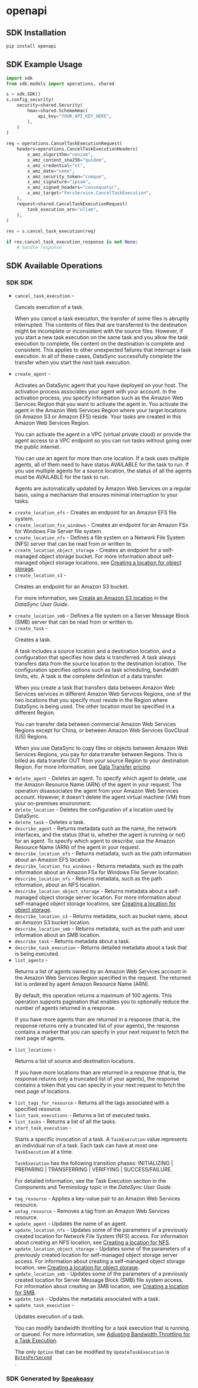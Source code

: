 # openapi

<!-- Start SDK Installation -->
## SDK Installation

```bash
pip install openapi
```
<!-- End SDK Installation -->

## SDK Example Usage
<!-- Start SDK Example Usage -->
```python
import sdk
from sdk.models import operations, shared

s = sdk.SDK()
s.config_security(
    security=shared.Security(
        hmac=shared.SchemeHmac(
            api_key="YOUR_API_KEY_HERE",
        ),
    )
)
    
req = operations.CancelTaskExecutionRequest(
    headers=operations.CancelTaskExecutionHeaders(
        x_amz_algorithm="veniam",
        x_amz_content_sha256="quidem",
        x_amz_credential="et",
        x_amz_date="nemo",
        x_amz_security_token="cumque",
        x_amz_signature="ipsam",
        x_amz_signed_headers="consequatur",
        x_amz_target="FmrsService.CancelTaskExecution",
    ),
    request=shared.CancelTaskExecutionRequest(
        task_execution_arn="ullam",
    ),
)
    
res = s.cancel_task_execution(req)

if res.cancel_task_execution_response is not None:
    # handle response
```
<!-- End SDK Example Usage -->

<!-- Start SDK Available Operations -->
## SDK Available Operations

### SDK SDK

* `cancel_task_execution` - <p>Cancels execution of a task. </p> <p>When you cancel a task execution, the transfer of some files is abruptly interrupted. The contents of files that are transferred to the destination might be incomplete or inconsistent with the source files. However, if you start a new task execution on the same task and you allow the task execution to complete, file content on the destination is complete and consistent. This applies to other unexpected failures that interrupt a task execution. In all of these cases, DataSync successfully complete the transfer when you start the next task execution.</p>
* `create_agent` - <p>Activates an DataSync agent that you have deployed on your host. The activation process associates your agent with your account. In the activation process, you specify information such as the Amazon Web Services Region that you want to activate the agent in. You activate the agent in the Amazon Web Services Region where your target locations (in Amazon S3 or Amazon EFS) reside. Your tasks are created in this Amazon Web Services Region.</p> <p>You can activate the agent in a VPC (virtual private cloud) or provide the agent access to a VPC endpoint so you can run tasks without going over the public internet.</p> <p>You can use an agent for more than one location. If a task uses multiple agents, all of them need to have status AVAILABLE for the task to run. If you use multiple agents for a source location, the status of all the agents must be AVAILABLE for the task to run. </p> <p>Agents are automatically updated by Amazon Web Services on a regular basis, using a mechanism that ensures minimal interruption to your tasks.</p> <p/>
* `create_location_efs` - Creates an endpoint for an Amazon EFS file system.
* `create_location_fsx_windows` - Creates an endpoint for an Amazon FSx for Windows File Server file system.
* `create_location_nfs` - Defines a file system on a Network File System (NFS) server that can be read from or written to.
* `create_location_object_storage` - Creates an endpoint for a self-managed object storage bucket. For more information about self-managed object storage locations, see <a href="https://docs.aws.amazon.com/datasync/latest/userguide/create-object-location.html">Creating a location for object storage</a>.
* `create_location_s3` - <p>Creates an endpoint for an Amazon S3 bucket.</p> <p>For more information, see <a href="https://docs.aws.amazon.com/datasync/latest/userguide/create-locations-cli.html#create-location-s3-cli">Create an Amazon S3 location</a> in the <i>DataSync User Guide</i>.</p>
* `create_location_smb` - Defines a file system on a Server Message Block (SMB) server that can be read from or written to.
* `create_task` - <p>Creates a task.</p> <p>A task includes a source location and a destination location, and a configuration that specifies how data is transferred. A task always transfers data from the source location to the destination location. The configuration specifies options such as task scheduling, bandwidth limits, etc. A task is the complete definition of a data transfer.</p> <p>When you create a task that transfers data between Amazon Web Services services in different Amazon Web Services Regions, one of the two locations that you specify must reside in the Region where DataSync is being used. The other location must be specified in a different Region.</p> <p>You can transfer data between commercial Amazon Web Services Regions except for China, or between Amazon Web Services GovCloud (US) Regions.</p> <important> <p>When you use DataSync to copy files or objects between Amazon Web Services Regions, you pay for data transfer between Regions. This is billed as data transfer OUT from your source Region to your destination Region. For more information, see <a href="http://aws.amazon.com/ec2/pricing/on-demand/#Data_Transfer">Data Transfer pricing</a>. </p> </important>
* `delete_agent` - Deletes an agent. To specify which agent to delete, use the Amazon Resource Name (ARN) of the agent in your request. The operation disassociates the agent from your Amazon Web Services account. However, it doesn't delete the agent virtual machine (VM) from your on-premises environment.
* `delete_location` - Deletes the configuration of a location used by DataSync. 
* `delete_task` - Deletes a task.
* `describe_agent` - Returns metadata such as the name, the network interfaces, and the status (that is, whether the agent is running or not) for an agent. To specify which agent to describe, use the Amazon Resource Name (ARN) of the agent in your request. 
* `describe_location_efs` - Returns metadata, such as the path information about an Amazon EFS location.
* `describe_location_fsx_windows` - Returns metadata, such as the path information about an Amazon FSx for Windows File Server location.
* `describe_location_nfs` - Returns metadata, such as the path information, about an NFS location.
* `describe_location_object_storage` - Returns metadata about a self-managed object storage server location. For more information about self-managed object storage locations, see <a href="https://docs.aws.amazon.com/datasync/latest/userguide/create-object-location.html">Creating a location for object storage</a>.
* `describe_location_s3` - Returns metadata, such as bucket name, about an Amazon S3 bucket location.
* `describe_location_smb` - Returns metadata, such as the path and user information about an SMB location.
* `describe_task` - Returns metadata about a task.
* `describe_task_execution` - Returns detailed metadata about a task that is being executed.
* `list_agents` - <p>Returns a list of agents owned by an Amazon Web Services account in the Amazon Web Services Region specified in the request. The returned list is ordered by agent Amazon Resource Name (ARN).</p> <p>By default, this operation returns a maximum of 100 agents. This operation supports pagination that enables you to optionally reduce the number of agents returned in a response.</p> <p>If you have more agents than are returned in a response (that is, the response returns only a truncated list of your agents), the response contains a marker that you can specify in your next request to fetch the next page of agents.</p>
* `list_locations` - <p>Returns a list of source and destination locations.</p> <p>If you have more locations than are returned in a response (that is, the response returns only a truncated list of your agents), the response contains a token that you can specify in your next request to fetch the next page of locations.</p>
* `list_tags_for_resource` - Returns all the tags associated with a specified resource. 
* `list_task_executions` - Returns a list of executed tasks.
* `list_tasks` - Returns a list of all the tasks.
* `start_task_execution` - <p>Starts a specific invocation of a task. A <code>TaskExecution</code> value represents an individual run of a task. Each task can have at most one <code>TaskExecution</code> at a time.</p> <p> <code>TaskExecution</code> has the following transition phases: INITIALIZING | PREPARING | TRANSFERRING | VERIFYING | SUCCESS/FAILURE. </p> <p>For detailed information, see the Task Execution section in the Components and Terminology topic in the <i>DataSync User Guide</i>.</p>
* `tag_resource` - Applies a key-value pair to an Amazon Web Services resource.
* `untag_resource` - Removes a tag from an Amazon Web Services resource.
* `update_agent` - Updates the name of an agent.
* `update_location_nfs` - Updates some of the parameters of a previously created location for Network File System (NFS) access. For information about creating an NFS location, see <a href="https://docs.aws.amazon.com/datasync/latest/userguide/create-nfs-location.html">Creating a location for NFS</a>.
* `update_location_object_storage` - Updates some of the parameters of a previously created location for self-managed object storage server access. For information about creating a self-managed object storage location, see <a href="https://docs.aws.amazon.com/datasync/latest/userguide/create-object-location.html">Creating a location for object storage</a>.
* `update_location_smb` - Updates some of the parameters of a previously created location for Server Message Block (SMB) file system access. For information about creating an SMB location, see <a href="https://docs.aws.amazon.com/datasync/latest/userguide/create-smb-location.html">Creating a location for SMB</a>.
* `update_task` - Updates the metadata associated with a task.
* `update_task_execution` - <p>Updates execution of a task.</p> <p>You can modify bandwidth throttling for a task execution that is running or queued. For more information, see <a href="https://docs.aws.amazon.com/datasync/latest/userguide/working-with-task-executions.html#adjust-bandwidth-throttling">Adjusting Bandwidth Throttling for a Task Execution</a>.</p> <note> <p>The only <code>Option</code> that can be modified by <code>UpdateTaskExecution</code> is <code> <a href="https://docs.aws.amazon.com/datasync/latest/userguide/API_Options.html#DataSync-Type-Options-BytesPerSecond">BytesPerSecond</a> </code>.</p> </note>

<!-- End SDK Available Operations -->

### SDK Generated by [Speakeasy](https://docs.speakeasyapi.dev/docs/using-speakeasy/client-sdks)
